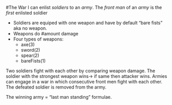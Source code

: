 #The War
I can enlist _soldiers_ to an _army_.
The _front man_ of an _army_ is the _first_ enlisted soldier
* Soldiers are equiped with one weapon and have by default “bare fists” aka no weapon.
* Weapons do #amount damage
* Four types of weapons: 
    * axe(3) 
    * sword(2) 
    * spear(2)
    * bareFists(1)
    
Two soldiers fight with each other by comparing weapon damage. 
The soldier with the strongest weapon wins-> if same then attacker wins. 
Armies can engage in a war in which consecutive front men fight with each other. 
The defeated soldier is removed from the army. 

The winning army = “last man standing” formulae.